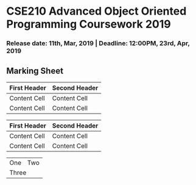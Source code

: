 # CSE210 Advanced Object Oriented Programming Coursework 2019
### Release date: 11th, Mar, 2019 | Deadline: 12:00PM, 23rd, Apr, 2019





## Marking Sheet

| First Header  | Second Header |
| ------------- | ------------- |
| Content Cell  | Content Cell  |
| Content Cell  | Content Cell  |

| First Header  | Second Header |
| ------------- | ------------- |
| Content Cell  | Content Cell  |
| Content Cell  | Content Cell  |


<table>
  <tr>
    <td>One</td>
    <td>Two</td>
  </tr>
  <tr>
    <td colspan="2">Three</td>
  </tr>
</table>